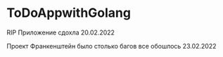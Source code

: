 # ToDoAppwithGolang

RIP Приложение сдохла 20.02.2022

Проект Франкенштейн было столько багов все обошлось 23.02.2022
